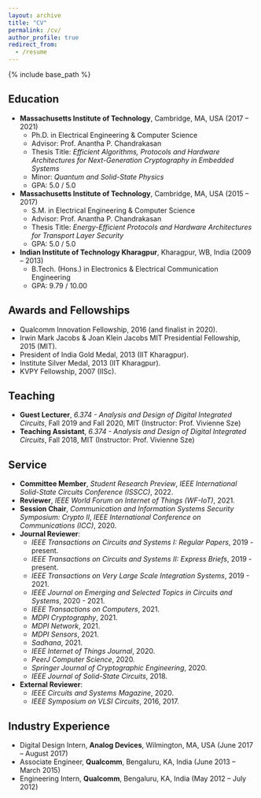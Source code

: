```yaml
---
layout: archive
title: "CV"
permalink: /cv/
author_profile: true
redirect_from:
  - /resume
---
```


{% include base_path %}

Education
---------------
* <b>Massachusetts Institute of Technology</b>, Cambridge, MA, USA (2017 – 2021)
  * Ph.D. in Electrical Engineering & Computer Science
  * Advisor: Prof. Anantha P. Chandrakasan
  * Thesis Title: <i>Efficient Algorithms, Protocols and Hardware Architectures for Next-Generation Cryptography in Embedded Systems</i>
  * Minor: <i>Quantum and Solid-State Physics</i>
  * GPA: 5.0 / 5.0
* <b>Massachusetts Institute of Technology</b>, Cambridge, MA, USA (2015 – 2017)
  * S.M. in Electrical Engineering & Computer Science
  * Advisor: Prof. Anantha P. Chandrakasan
  * Thesis Title: <i>Energy-Efficient Protocols and Hardware Architectures for Transport Layer Security</i>
  * GPA: 5.0 / 5.0
* <b>Indian Institute of Technology Kharagpur</b>, Kharagpur, WB, India (2009 – 2013)
  * B.Tech. (Hons.) in Electronics & Electrical Communication Engineering
  * GPA: 9.79 / 10.00

Awards and Fellowships
---------------
* Qualcomm Innovation Fellowship, 2016 (and finalist in 2020).
* Irwin Mark Jacobs & Joan Klein Jacobs MIT Presidential Fellowship, 2015 (MIT).
* President of India Gold Medal, 2013 (IIT Kharagpur).
* Institute Silver Medal, 2013 (IIT Kharagpur).
* KVPY Fellowship, 2007 (IISc).

Teaching
---------------
* <b>Guest Lecturer</b>, <i>6.374 - Analysis and Design of Digital Integrated Circuits</i>, Fall 2019 and Fall 2020, MIT (Instructor: Prof. Vivienne Sze)
* <b>Teaching Assistant</b>, <i>6.374 - Analysis and Design of Digital Integrated Circuits</i>, Fall 2018, MIT (Instructor: Prof. Vivienne Sze)

Service
---------------
* <b>Committee Member</b>, <i>Student Research Preview</i>, <i>IEEE International Solid-State Circuits Conference (ISSCC)</i>, 2022.
* <b>Reviewer</b>, <i>IEEE World Forum on Internet of Things (WF-IoT)</i>, 2021.
* <b>Session Chair</b>, <i>Communication and Information Systems Security Symposium: Crypto II</i>, <i>IEEE International Conference on Communications (ICC)</i>, 2020.
* <b>Journal Reviewer</b>:
  * <i>IEEE Transactions on Circuits and Systems I: Regular Papers</i>, 2019 - present.
  * <i>IEEE Transactions on Circuits and Systems II: Express Briefs</i>, 2019 - present.
  * <i>IEEE Transactions on Very Large Scale Integration Systems</i>, 2019 - 2021.
  * <i>IEEE Journal on Emerging and Selected Topics in Circuits and Systems</i>, 2020 - 2021.
  * <i>IEEE Transactions on Computers</i>, 2021.
  * <i>MDPI Cryptography</i>, 2021.
  * <i>MDPI Network</i>, 2021.
  * <i>MDPI Sensors</i>, 2021.
  * <i>Sadhana</i>, 2021.
  * <i>IEEE Internet of Things Journal</i>, 2020.
  * <i>PeerJ Computer Science</i>, 2020.
  * <i>Springer Journal of Cryptographic Engineering</i>, 2020.
  * <i>IEEE Journal of Solid-State Circuits</i>, 2018.
* <b>External Reviewer</b>:
  * <i>IEEE Circuits and Systems Magazine</i>, 2020.
  * <i>IEEE Symposium on VLSI Circuits</i>, 2016, 2017.

<!--
* <b>Member</b>, <i>Institute of Electrical and Electronics Engineers (IEEE)</i>, 2015 - present.
* <b>Member</b>, <i>International Association for Cryptologic Research (IACR)</i>, 2016 - present.
* <b>Member</b>, <i>IEEE Circuits and Systems Society</i>, 2021 - present.
* <b>Member</b>, <i>IEEE Computer Society</i>, 2020 - present.
* <b>Member</b>, <i>IEEE Solid-State Circuits Society</i>, 2016 - present.
* <b>Member</b>, <i>IEEE Computer Society Technical Committee on Security and Privacy</i>, 2019 - present.
-->

Industry Experience
---------------
* Digital Design Intern, <b>Analog Devices</b>, Wilmington, MA, USA (June 2017 – August 2017)
* Associate Engineer, <b>Qualcomm</b>, Bengaluru, KA, India (June 2013 – March 2015)
* Engineering Intern, <b>Qualcomm</b>, Bengaluru, KA, India (May 2012 – July 2012)


